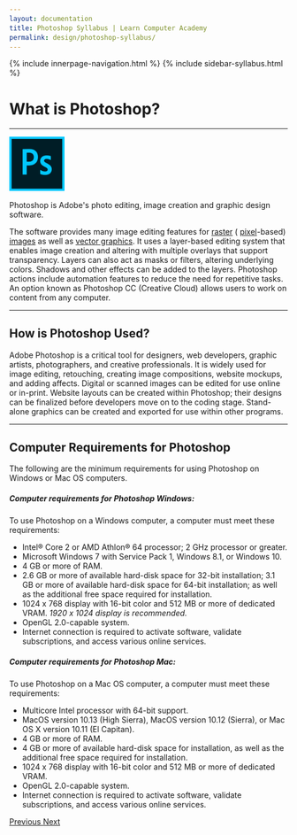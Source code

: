 ```yaml
---
layout: documentation
title: Photoshop Syllabus | Learn Computer Academy
permalink: design/photoshop-syllabus/
---
```

<div class="loader">
{% include innerpage-navigation.html %}
{% include sidebar-syllabus.html %}
 <div class="page-content">
  <div class="content-wrapper">
   <div class="row">
    <div class="col-md-9 content">
     <!-- Your content goes started here -->
     <div class="doc-content">
      <h1>What is Photoshop?</h1>
      <hr>
      <div class="img-block" style="margin-bottom: 1em;">
       <img src="{{ site.baseurl }}/../assets/img/Photoshop_CC_icon.png" alt="PS LOGO" style="max-width:100px; height: auto;">
      </div>
      <p>Photoshop is Adobe's photo editing, image creation and graphic design software.</p>
      <p>The software provides many image editing features for <a href="{{ site.baseurl }}/design/raster-graphics" target="_blank">raster</a> ( <a href="{{ site.baseurl }}/design/pixel" target="_blank">pixel</a>-based) <a href="{{ site.baseurl }}/design/image" target="_blank">images</a> as well as <a href="{{ site.baseurl }}/design/vector-graphics" target="_blank">vector graphics</a>. It uses a layer-based editing system that enables image creation and altering with multiple overlays that support transparency. Layers can also act as masks or filters, altering underlying colors. Shadows and other effects can be added to the layers. Photoshop actions include automation features to reduce the need for repetitive tasks. An option known as Photoshop CC (Creative Cloud) allows users to work on content from any computer. </p>
      <hr>
      <h2>How is Photoshop Used?</h2>
      <p>Adobe Photoshop is a critical tool for designers, web developers, graphic artists, photographers, and creative professionals. It is widely used for image editing, retouching, creating image compositions, website mockups, and adding affects. Digital or scanned images can be edited for use online or in-print. Website layouts can be created within Photoshop; their designs can be finalized before developers move on to the coding stage. Stand-alone graphics can be created and exported for use within other programs.</p>
      <hr>
      <h2>Computer Requirements for Photoshop</h2>
      <p>The following are the minimum requirements for using Photoshop on Windows or Mac OS computers.</p>
      <h5>Computer requirements for Photoshop <b>Windows</b>: </h5>
      <p>To use Photoshop on a Windows computer, a computer must meet these requirements:</p>
      <ul>
       <li>Intel® Core 2 or AMD Athlon® 64 processor; 2 GHz processor or greater.</li>
       <li>Microsoft Windows 7 with Service Pack 1, Windows 8.1, or Windows 10.</li>
       <li>4 GB or more of RAM.</li>
       <li>2.6 GB or more of available hard-disk space for 32-bit installation; 3.1 GB or more of available hard-disk space for 64-bit installation; as well as the additional free space required for installation.</li>
       <li>1024 x 768 display with 16-bit color and 512 MB or more of dedicated VRAM. <i>1920 x 1024 display is recommended.</i>
       </li>
       <li>OpenGL 2.0-capable system.</li>
       <li>Internet connection is required to activate software, validate subscriptions, and access various online services.</li>
      </ul>
      <h5>Computer requirements for Photoshop <b>Mac</b>: </h5>
      <p>To use Photoshop on a Mac OS computer, a computer must meet these requirements:</p>
      <ul>
       <li>Multicore Intel processor with 64-bit support.</li>
       <li>MacOS version 10.13 (High Sierra), MacOS version 10.12 (Sierra), or Mac OS X version 10.11 (El Capitan).</li>
       <li>4 GB or more of RAM.</li>
       <li>4 GB or more of available hard-disk space for installation, as well as the additional free space required for installation.</li>
       <li>1024 x 768 display with 16-bit color and 512 MB or more of dedicated VRAM.</li>
       <li>OpenGL 2.0-capable system.</li>
       <li>Internet connection is required to activate software, validate subscriptions, and access various online services.</li>
      </ul>
     </div>
     <!-- /.Your content goes ends here -->
     <div class="footer-btn d-flex justify-content-between">
      <a href="/syllabus" class="btn">
       <i class="fas fa-arrow-circle-left"></i>Previous </a>
      <a href="/design/graphics-design-intro" class="btn">Next <i class="fas fa-arrow-circle-right"></i>
      </a>
     </div>
     <!-- /.End of footer button -->
    </div>
    <!-- Right Sidebar Start--> <?php include '../../includes/right-sidebar-innerpage.php'; ?>
    <!-- Right-Sidebar End -->
   </div>
  </div>
